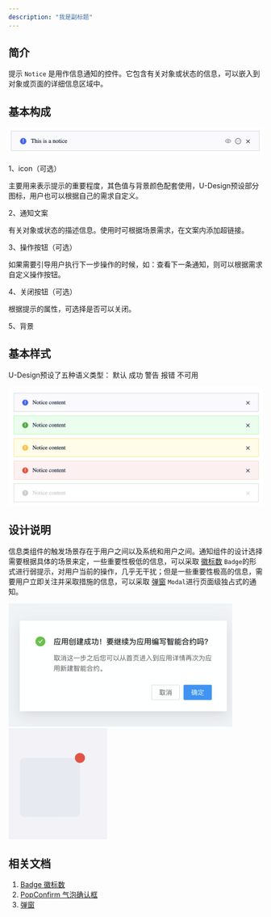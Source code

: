 ```yaml
---
description: "我是副标题"
---
```

<!--副标题具体写法见源代码模式-->

## 简介

提示 `Notice` 是用作信息通知的控件。它包含有关对象或状态的信息，可以嵌入到对象或页面的详细信息区域中。



## 基本构成
![1](../../../images/notice/1.png)

1、icon（可选）

主要用来表示提示的重要程度，其色值与背景颜色配套使用，U-Design预设部分图标，用户也可以根据自己的需求自定义。

2、通知文案

有关对象或状态的描述信息。使用时可根据场景需求，在文案内添加超链接。


3、操作按钮（可选）

如果需要引导用户执行下一步操作的时候，如：查看下一条通知，则可以根据需求自定义操作按钮。


4、关闭按钮（可选）

根据提示的属性，可选择是否可以关闭。

5、背景





## 基本样式

U-Design预设了五种语义类型：
默认
成功
警告
报错
不可用

![1](../../../images/notice/2.png)



## 设计说明

信息类组件的触发场景存在于用户之间以及系统和用户之间。通知组件的设计选择需要根据具体的场景来定，一些重要性极低的信息，可以采取 [徽标数](http://10.179.234.214:8000/component/Badge/) `Badge`的形式进行弱提示，对用户当前的操作，几乎无干扰；但是一些重要性极高的信息，需要用户立即关注并采取措施的信息，可以采取 [弹窗](http://10.179.234.214:8000/component/Modal/) `Modal`进行页面级独占式的通知。


![1](../../../images/notice/3.png)
![1](../../../images/notice/4.png)



## 相关文档

1. [Badge 徽标数](http://10.179.234.214:8000/component/Badge/)
2. [PopConfirm 气泡确认框](http://10.179.234.214:8000/component/PopConfirm/)
3. [弹窗](http://10.179.234.214:8000/component/Modal/)

